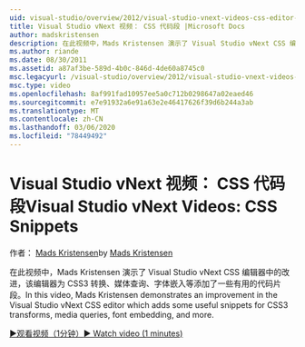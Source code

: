 ```yaml
---
uid: visual-studio/overview/2012/visual-studio-vnext-videos-css-editor-snippets
title: Visual Studio vNext 视频： CSS 代码段 |Microsoft Docs
author: madskristensen
description: 在此视频中，Mads Kristensen 演示了 Visual Studio vNext CSS 编辑器中的改进，其中增加了一些用于 CSS3 转换、media 问题解答 。
ms.author: riande
ms.date: 08/30/2011
ms.assetid: a87af3be-589d-4b0c-846d-4de60a8745c0
msc.legacyurl: /visual-studio/overview/2012/visual-studio-vnext-videos-css-editor-snippets
msc.type: video
ms.openlocfilehash: 8af991fad10957ee5a0c712b0298647a02eaed46
ms.sourcegitcommit: e7e91932a6e91a63e2e46417626f39d6b244a3ab
ms.translationtype: MT
ms.contentlocale: zh-CN
ms.lasthandoff: 03/06/2020
ms.locfileid: "78449492"
---
```

# <a name="visual-studio-vnext-videos-css-snippets"></a><span data-ttu-id="326bb-103">Visual Studio vNext 视频： CSS 代码段</span><span class="sxs-lookup"><span data-stu-id="326bb-103">Visual Studio vNext Videos: CSS Snippets</span></span>

<span data-ttu-id="326bb-104">作者： [Mads Kristensen](https://github.com/madskristensen)</span><span class="sxs-lookup"><span data-stu-id="326bb-104">by [Mads Kristensen](https://github.com/madskristensen)</span></span>

<span data-ttu-id="326bb-105">在此视频中，Mads Kristensen 演示了 Visual Studio vNext CSS 编辑器中的改进，该编辑器为 CSS3 转换、媒体查询、字体嵌入等添加了一些有用的代码片段。</span><span class="sxs-lookup"><span data-stu-id="326bb-105">In this video, Mads Kristensen demonstrates an improvement in the Visual Studio vNext CSS editor which adds some useful snippets for CSS3 transforms, media queries, font embedding, and more.</span></span>

[<span data-ttu-id="326bb-106">&#9654;观看视频（1分钟）</span><span class="sxs-lookup"><span data-stu-id="326bb-106">&#9654; Watch video (1 minutes)</span></span>](https://channel9.msdn.com/Blogs/ASP-NET-Site-Videos/visual-studio-vnext-videos-css-editor-snippets)
